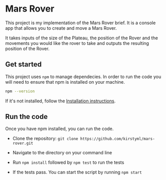 # Mars Rover

This project is my implementation of the Mars Rover brief.  It is a console app that allows you to create and move a Mars Rover.

It takes inputs of the size of the Plateau, the position of the Rover and the movements you would like the rover to take and outputs the resulting position of the Rover.

## Get started

This project uses `npm` to manage dependecies. In order to run the code you will need to ensure that npm is installed on your machine.

```bash
npm --version
```

If it's not installed, follow the [Installation instructions](https://docs.npmjs.com/downloading-and-installing-node-js-and-npm).


## Run the code

Once you have npm installed, you can run the code.

- Clone the repository: `git clone https://github.com/kirstyml/mars-rover.git`

- Navigate to the directory on your command line

- Run `npm install` followed by `npm test` to run the tests

- If the tests pass. You can start the script by running `npm start`

